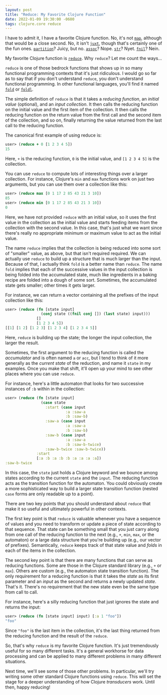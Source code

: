 ```yaml
---
layout: post
title: "Reduce: My Favorite Clojure Function"
date: 2022-01-09 19:30:00 -0600
tags: clojure.core reduce
---
```

I have to admit it, I have a favorite Clojure function. No, it's not
[`map`](https://clojuredocs.org/clojure.core/map), although that would
be a close second. No, it isn't
[`juxt`](https://clojuredocs.org/clojure.core/juxt), though that's
certainly one of the fun
ones. [`partition`](https://clojuredocs.org/clojure.core/partition)?
Juicy, but no. [`assoc`](https://clojuredocs.org/clojure.core/assoc)?
Nope. [`str`](https://clojuredocs.org/clojure.core/str)?
Nyet. [`fnil`](https://clojuredocs.org/clojure.core/fnil)? Nein.

My favorite Clojure function is
[`reduce`](https://clojuredocs.org/clojure.core/reduce). Why `reduce`?
Let me count the ways...

`reduce` is one of those bedrock functions that shows up in so many
functional programming contexts that it's just ridiculous. I would go
so far as to say that if you don't understand `reduce`, you don't
understand functional programming. In other functional languages,
you'll find it named
[`fold`](https://fsharp.github.io/fsharp-core-docs/reference/fsharp-collections-listmodule.html#fold)
or [`foldl`](https://wiki.haskell.org/Fold).

The simple definition of `reduce` is that it takes a _reducing
function_, an _initial value_ (optional), and an _input collection_. It
then calls the reducing function on the initial value and the first
item of the collection. It then calls the reducing function on the
return value from the first call and the second item of the
collection, and so on, finally returning the value returned from the
last call to the reducing function.

The canonical first example of using reduce is:
```clojure
user> (reduce + 0 [1 2 3 4 5])
15
```

Here, `+` is the reducing function, `0` is the initial value, and `[1
2 3 4 5]` is the collection.

You can use `reduce` to compute lots of interesting things over a
larger collection. For instance, Clojure's `min` and `max` functions
work on just two arguments, but you can use them over a collection
like this:
```clojure
user> (reduce max [0 1 17 2 85 43 21 3 10])
85
user> (reduce min [0 1 17 2 85 43 21 3 10])
0
```

Here, we have not provided `reduce` with an initial value, so it uses
the first value in the collection as the initial value and starts
feeding items from the collection with the second value. In this case,
that's just what we want since there's really no appropriate minimum
or maximum value to act as the initial value.

The name `reduce` implies that the collection is being reduced into
some sort of "smaller" value, as above, but that isn't required
required. We can actually use `reduce` to build up a structure that is
much larger than the input. Because of that, I actually think `fold`
is a better name than `reduce`. The name `fold` implies that each of
the successive values in the input collection is being folded into the
accumulated state, much like ingredients in a baking recipe are folded
into a dough of some sort. Sometimes, the accumulated state gets
smaller; other times it gets larger.

For instance, we can return a vector containing all the prefixes of
the input collection like this:

```clojure
user> (reduce (fn [state input]
                (conj state ((fnil conj []) (last state) input)))
              []
              [1 2 3 4 5])
[[1] [1 2] [1 2 3] [1 2 3 4] [1 2 3 4 5]]
```

Here, `reduce` is building up the state; the longer the input
collection, the larger the result.

Sometimes, the first argument to the reducing function is called the
_accumulator_ and is often named `a` or `acc`, but I tend to think of
it more generally as the _current state_ of the reduction, and name
it `state` in my examples. Once you make that shift, it'll open up
your mind to see other places where you can use `reduce`.

For instance, here's a little automaton that looks for two successive
instances of `:b` within in the collection:

```clojure
user> (reduce (fn [state input]
                (case state
                  :start (case input
                           :a :saw-a
                           :b :saw-b)
                  :saw-a (case input
                           :a :saw-a
                           :b :saw-b)
                  :saw-b (case input
                           :a :saw-a
                           :b :saw-b-twice)
                  :saw-b-twice :saw-b-twice))
              :start
              [:a :b :a :b :b :a :a :a :a])
:saw-b-twice
```

In this case, the `state` just holds a Clojure keyword and we bounce
among states according to the current `state` and the `input`. The
reducing function acts as the transition function for the
automaton. You could obviously create a more sophisticated way to
build a larger state transition function (nested `case` forms are only
readable up to a point).

There are two key points that you should understand about `reduce`
that make it so useful and ultimately powerful in other contexts.

The first key point is that `reduce` is valuable whenever you have a
sequence of values and you need to transform or update a piece of
state according to that sequence. That state can be something small
that you just carry along from one call of the reducing function to
the next (e.g., `+`, `min`, `max`, or the automaton) or a large data
structure that you're building up (e.g., our vector of
prefixes). Semantically, `reduce` keeps track of that state value and
_folds_ in each of the items in the collection.

The second key point is that there are many functions that can serve
as reducing functions. Some are those in the Clojure standard library
(e.g., `+` or `max`). Others are custom (e.g., the automaton state
transition function). The only requirement for a reducing function is
that it takes the _state_ as its first parameter and an _input_ as the
second and returns a newly updated _state_. That's it. There's no
requirement that the new state even be the same type from call to
call.

For instance, here's a silly reducing function that just ignores the
state and returns the input:
```clojure
user> (reduce (fn [state input] input) [:a 1 "foo"])
"foo"
```

Since `"foo"` is the last item in the collection, it's the last thing
returned from the reducing function and the result of the `reduce`.

So, that's why `reduce` is my favorite Clojure function. It's just
tremendously useful for so many different tasks. It's a general
workhorse for data processing and can be applied to many different
problems in many different situations.

Next time, we'll see some of those other problems. In particular,
we'll try writing some other standard Clojure functions using
`reduce`. This will set the stage for a deeper understanding of how
Clojure _transducers_ work. Until then, happy reducing!

